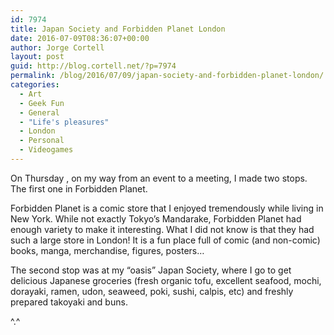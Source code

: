 ```yaml
---
id: 7974
title: Japan Society and Forbidden Planet London
date: 2016-07-09T08:36:07+00:00
author: Jorge Cortell
layout: post
guid: http://blog.cortell.net/?p=7974
permalink: /blog/2016/07/09/japan-society-and-forbidden-planet-london/
categories:
  - Art
  - Geek Fun
  - General
  - "Life's pleasures"
  - London
  - Personal
  - Videogames
---
```

On Thursday , on my way from an event to a meeting, I made two stops. The first one in Forbidden Planet.

Forbidden Planet is a comic store that I enjoyed tremendously while living in New York. While not exactly Tokyo’s Mandarake, Forbidden Planet had enough variety to make it interesting. What I did not know is that they had such a large store in London! It is a fun place full of comic (and non-comic) books, manga, merchandise, figures, posters…

The second stop was at my “oasis” Japan Society, where I go to get delicious Japanese groceries (fresh organic tofu, excellent seafood, mochi, dorayaki, ramen, udon, seaweed, poki, sushi, calpis, etc) and freshly prepared takoyaki and buns.
  
^.^